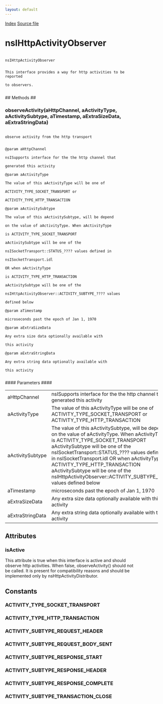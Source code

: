 ```yaml
---
layout: default
---
```

<div id='links'><a href="../index.html">Index</a>
<a href="http://dxr.mozilla.org/mozilla-central/source/netwerk/protocol/http/nsIHttpActivityObserver.idl">Source file</a>
</div>

# nsIHttpActivityObserver #
<code>  
nsIHttpActivityObserver  
  
This interface provides a way for http activities to be reported  
to observers.  
  
</code>
## Methods ##

### observeActivity(aHttpChannel, aActivityType, aActivitySubtype, aTimestamp, aExtraSizeData, aExtraStringData) ###
<code>  
observe activity from the http transport  
  
@param aHttpChannel  
       nsISupports interface for the the http channel that  
       generated this activity  
@param aActivityType  
       The value of this aActivityType will be one of  
         ACTIVITY_TYPE_SOCKET_TRANSPORT or  
         ACTIVITY_TYPE_HTTP_TRANSACTION  
@param aActivitySubtype  
       The value of this aActivitySubtype, will be depend  
       on the value of aActivityType. When aActivityType  
       is ACTIVITY_TYPE_SOCKET_TRANSPORT  
         aActivitySubtype will be one of the  
         nsISocketTransport::STATUS_???? values defined in  
         nsISocketTransport.idl  
       OR when aActivityType  
       is ACTIVITY_TYPE_HTTP_TRANSACTION  
         aActivitySubtype will be one of the  
         nsIHttpActivityObserver::ACTIVITY_SUBTYPE_???? values  
         defined below  
@param aTimestamp  
       microseconds past the epoch of Jan 1, 1970  
@param aExtraSizeData  
       Any extra size data optionally available with  
       this activity  
@param aExtraStringData  
       Any extra string data optionally available with  
       this activity  
  
</code>
#### Parameters ####

<table>

<tr>
<td>aHttpChannel</td>
<td>       nsISupports interface for the the http channel that  
       generated this activity  
</td>
</tr>

<tr>
<td>aActivityType</td>
<td>       The value of this aActivityType will be one of  
         ACTIVITY_TYPE_SOCKET_TRANSPORT or  
         ACTIVITY_TYPE_HTTP_TRANSACTION  
</td>
</tr>

<tr>
<td>aActivitySubtype</td>
<td>       The value of this aActivitySubtype, will be depend  
       on the value of aActivityType. When aActivityType  
       is ACTIVITY_TYPE_SOCKET_TRANSPORT  
         aActivitySubtype will be one of the  
         nsISocketTransport::STATUS_???? values defined in  
         nsISocketTransport.idl  
       OR when aActivityType  
       is ACTIVITY_TYPE_HTTP_TRANSACTION  
         aActivitySubtype will be one of the  
         nsIHttpActivityObserver::ACTIVITY_SUBTYPE_???? values  
         defined below  
</td>
</tr>

<tr>
<td>aTimestamp</td>
<td>       microseconds past the epoch of Jan 1, 1970  
</td>
</tr>

<tr>
<td>aExtraSizeData</td>
<td>       Any extra size data optionally available with  
       this activity  
</td>
</tr>

<tr>
<td>aExtraStringData</td>
<td>       Any extra string data optionally available with  
       this activity  
</td>
</tr>

</table>

## Attributes ##

### isActive ###
  
This attribute is true when this interface is active and should  
observe http activities. When false, observeActivity() should not  
be called. It is present for compatibility reasons and should be  
implemented only by nsHttpActivityDistributor.  
  

## Constants ##

### ACTIVITY_TYPE_SOCKET_TRANSPORT ###

### ACTIVITY_TYPE_HTTP_TRANSACTION ###

### ACTIVITY_SUBTYPE_REQUEST_HEADER ###

### ACTIVITY_SUBTYPE_REQUEST_BODY_SENT ###

### ACTIVITY_SUBTYPE_RESPONSE_START ###

### ACTIVITY_SUBTYPE_RESPONSE_HEADER ###

### ACTIVITY_SUBTYPE_RESPONSE_COMPLETE ###

### ACTIVITY_SUBTYPE_TRANSACTION_CLOSE ###
